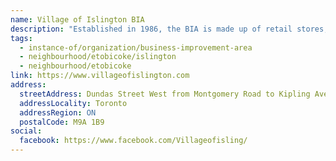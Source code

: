 ```yaml
---
name: Village of Islington BIA
description: "Established in 1986, the BIA is made up of retail stores, health and wellness providers, restaurants, pubs, and a range of professional and personal service businesses. A special, tree-lined community with colourful plantings, wide brick-bordered sidewalks, historic buildings, and 28 beautiful murals. Known as Toronto's Village of Murals."
tags:
  - instance-of/organization/business-improvement-area
  - neighbourhood/etobicoke/islington
  - neighbourhood/etobicoke
link: https://www.villageofislington.com
address:
  streetAddress: Dundas Street West from Montgomery Road to Kipling Avenue
  addressLocality: Toronto
  addressRegion: ON
  postalCode: M9A 1B9
social:
  facebook: https://www.facebook.com/Villageofisling/
---
```

